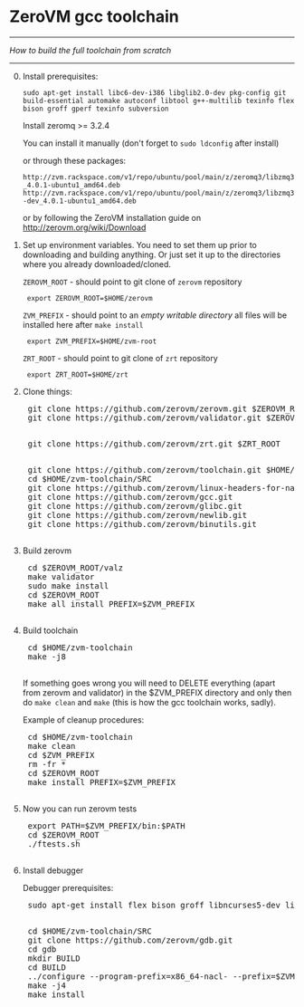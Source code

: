 ZeroVM gcc toolchain
=====
----
_How to build the full toolchain from scratch_

----

0. Install prerequisites:

    `sudo apt-get install libc6-dev-i386 libglib2.0-dev pkg-config git build-essential automake autoconf libtool g++-multilib texinfo flex bison groff gperf texinfo subversion`

    Install zeromq >= 3.2.4

    You can install it manually (don't forget to `sudo ldconfig` after install)

    or through these packages:

    `http://zvm.rackspace.com/v1/repo/ubuntu/pool/main/z/zeromq3/libzmq3_4.0.1-ubuntu1_amd64.deb`
    `http://zvm.rackspace.com/v1/repo/ubuntu/pool/main/z/zeromq3/libzmq3-dev_4.0.1-ubuntu1_amd64.deb`

    or by following the ZeroVM installation guide on http://zerovm.org/wiki/Download

1. Set up environment variables. You need to set them up prior to downloading and building anything.
    Or just set it up to the directories where you already downloaded/cloned.

    `ZEROVM_ROOT` - should point to git clone of `zerovm` repository

        export ZEROVM_ROOT=$HOME/zerovm

    `ZVM_PREFIX` - should point to an *empty writable directory*
    all files will be installed here after `make install`

        export ZVM_PREFIX=$HOME/zvm-root

    `ZRT_ROOT` - should point to git clone of `zrt` repository

        export ZRT_ROOT=$HOME/zrt

2. Clone things:

    <pre>
    git clone https://github.com/zerovm/zerovm.git $ZEROVM_ROOT
    git clone https://github.com/zerovm/validator.git $ZEROVM_ROOT/valz
    </pre>

    <pre>
    git clone https://github.com/zerovm/zrt.git $ZRT_ROOT
    </pre>

    <pre>
    git clone https://github.com/zerovm/toolchain.git $HOME/zvm-toolchain
    cd $HOME/zvm-toolchain/SRC
    git clone https://github.com/zerovm/linux-headers-for-nacl.git
    git clone https://github.com/zerovm/gcc.git
    git clone https://github.com/zerovm/glibc.git
    git clone https://github.com/zerovm/newlib.git
    git clone https://github.com/zerovm/binutils.git
    </pre>

3. Build zerovm

    <pre>
    cd $ZEROVM_ROOT/valz
    make validator
    sudo make install
    cd $ZEROVM_ROOT
    make all install PREFIX=$ZVM_PREFIX
    </pre>

4. Build toolchain

    <pre>
    cd $HOME/zvm-toolchain
    make -j8
    </pre>

    If something goes wrong you will need to DELETE everything (apart from zerovm and validator)
    in the $ZVM_PREFIX directory and only then do `make clean` and `make` (this is how the gcc toolchain works, sadly).

    Example of cleanup procedures:

    <pre>
    cd $HOME/zvm-toolchain
    make clean
    cd $ZVM_PREFIX
    rm -fr *
    cd $ZEROVM_ROOT
    make install PREFIX=$ZVM_PREFIX
    </pre>

5. Now you can run zerovm tests

    <pre>
    export PATH=$ZVM_PREFIX/bin:$PATH
    cd $ZEROVM_ROOT
    ./ftests.sh
    </pre>

6. Install debugger

    Debugger prerequisites:

    <pre>
    sudo apt-get install flex bison groff libncurses5-dev libexpat1-dev
    </pre>

    <pre>
    cd $HOME/zvm-toolchain/SRC
    git clone https://github.com/zerovm/gdb.git
    cd gdb
    mkdir BUILD
    cd BUILD
    ../configure --program-prefix=x86_64-nacl- --prefix=$ZVM_PREFIX
    make -j4
    make install
    </pre>
